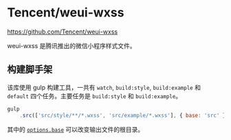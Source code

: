 # Tencent/weui-wxss

https://github.com/Tencent/weui-wxss

weui-wxss 是腾讯推出的微信小程序样式文件。

## 构建脚手架

该库使用 gulp 构建工具，一共有 `watch`, `build:style`, `build:example` 和 `default` 四个任务。主要任务是 `build:style` 和 `build:example`。

```js
gulp
    .src(['src/style/**/*.wxss', 'src/example/*.wxss'], { base: 'src' })
```

其中的 [`options.base`](https://github.com/gulpjs/gulp/blob/master/docs/API.md#optionsbase) 可以改变输出文件的根目录。